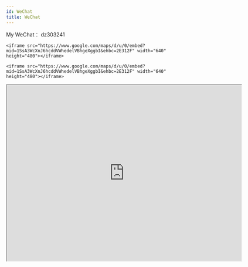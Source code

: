 ```yaml
---
id: WeChat
title: WeChat
---
```

My WeChat： dz303241

`<iframe src="https://www.google.com/maps/d/u/0/embed?mid=1SsA3WcXnJ6hcddVWhedelVBhgeXggbI&ehbc=2E312F" width="640" height="480"></iframe>`

```
<iframe src="https://www.google.com/maps/d/u/0/embed?mid=1SsA3WcXnJ6hcddVWhedelVBhgeXggbI&ehbc=2E312F" width="640" height="480"></iframe>
```


<iframe src="https://www.google.com/maps/d/u/0/embed?mid=1SsA3WcXnJ6hcddVWhedelVBhgeXggbI&ehbc=2E312F" width="640" height="480"></iframe>
